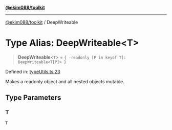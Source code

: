 [**@ekim088/toolkit**](../README.md)

---

[@ekim088/toolkit](../README.md) / DeepWriteable

# Type Alias: DeepWriteable\<T\>

> **DeepWriteable**\<`T`\> = `{ -readonly [P in keyof T]: DeepWriteable<T[P]> }`

Defined in: [typeUtils.ts:23](https://github.com/ekim088/toolkit/blob/3865ce9c006f2b33f0fd65a427db970a598ee1af/src/typeUtils.ts#L23)

Makes a readonly object and all nested objects mutable.

## Type Parameters

### T

`T`

